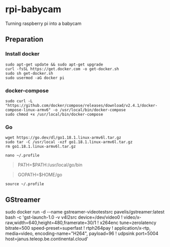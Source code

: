 # rpi-babycam

Turning raspberry pi into a babycam

## Preparation

### Install docker

    sudo apt-get update && sudo apt-get upgrade
    curl -fsSL https://get.docker.com -o get-docker.sh
    sudo sh get-docker.sh
    sudo usermod -aG docker pi

### docker-compose
    sudo curl -L "https://github.com/docker/compose/releases/download/v2.4.1/docker-compose-linux-armv6" -o /usr/local/bin/docker-compose
    sudo chmod +x /usr/local/bin/docker-compose

### Go

    wget https://go.dev/dl/go1.18.1.linux-armv6l.tar.gz
    sudo tar -C /usr/local -xzf go1.18.1.linux-armv6l.tar.gz
    rm go1.18.1.linux-armv6l.tar.gz

    nano ~/.profile

> PATH=$PATH:/usr/local/go/bin

> GOPATH=$HOME/go

    source ~/.profile

## GStreamer

sudo docker run -d --name gstreamer-videotestsrc pavelis/gstreamer:latest bash -c 'gst-launch-1.0 -v v4l2src device=/dev/video0 ! video/x-raw,width=640,height=480,framerate=30/1 ! x264enc tune=zerolatency bitrate=500 speed-preset=superfast ! rtph264pay ! application/x-rtp, media=video, encoding-name="H264", payload=96 ! udpsink port=5004 host=janus.teleop.be.continental.cloud'